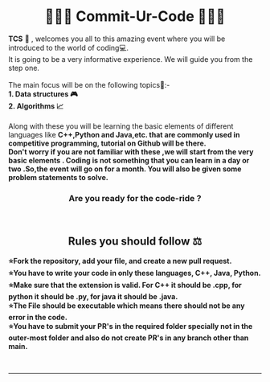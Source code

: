 <h1 align="Center"> 👩🏻‍💻 Commit-Ur-Code 👨🏻‍💻</h1>
<p align="Left">
  <Strong>TCS</Strong> 📍 , welcomes you all to this amazing event where you will be introduced to the world of coding💻.<br>
It is going to be a very informative experience. We will guide you from the step one.<br><br>
The main focus will be on the following topics📝:-<br>
<strong>
1. Data structures 🎮<br>
2. Algorithms 📈<br>
</strong>
<br>
Along with these you will be learning the basic elements of different languages like <strong>C++,Python and Java<strong>,etc. that are commonly used in competitive programming, tutorial on Github will be there.<br>
Don't worry if you are not familiar with these ,we will start from the very basic elements .
Coding is not something that you can learn in a day or two .So,the event will go on for a month. You will also be given some problem statements to solve.
<!-- Besides these a certificate🎓 will also be provided . -->
<h3 align="Center">Are you ready for the code-ride ?</h3>
</p>
 <br>
<h2 align="Center"> Rules you should follow ⚖️ </h2>

⭐Fork the repository, add your file, and create a new pull request.<br>
⭐You have to write your code in only these languages, C++, Java, Python.<br>
⭐Make sure that the extension is valid. For C++ it should be .cpp, for python it should  be .py, for java it should be .java.<br>
⭐The File should be executable which means there should not be any error in the code.<br>
⭐You have to submit your PR's in the required folder specially not in the outer-most folder and also do not create PR's in any branch other than main.<br> 
<!-- ⭐You will be given one question daily, you have to submit that between 12 am to 11:59 pm.<br> -->
<!-- ⭐In order to get Certificate of participation one must have at least 4 accepted PR’s.<br> -->
<!-- ( Excluding Demo Question )<br> -->

<br>
<hr>
